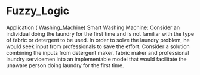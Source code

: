 # Fuzzy_Logic
Application ( Washing_Machine)
Smart Washing Machine:
Consider an individual doing the laundry for the first time and is not familiar with the type of fabric or detergent to be used. 
In order to solve the laundry problem, he would seek input from professionals to save the effort. 
Consider a solution combining the inputs from detergent maker, fabric maker and professional laundry servicemen into 
an implementable model that would facilitate the unaware person doing laundry for the first time.
